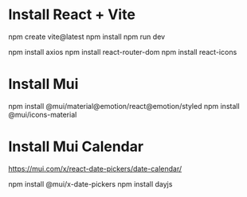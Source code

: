 # Install React + Vite
npm create vite@latest
npm install
npm run dev

npm install axios
npm install react-router-dom
npm install react-icons

# Install Mui
npm install @mui/material@emotion/react@emotion/styled
npm install @mui/icons-material

# Install Mui Calendar
https://mui.com/x/react-date-pickers/date-calendar/

npm install @mui/x-date-pickers
npm install dayjs
